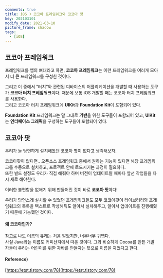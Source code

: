 ```yaml
---
comments: true
title: iOS ) 코코아 프레임워크와 코코아 팟
key: 202103101
modify_date: 2021-03-10
picture_frame: shadow
tags:
  - [iOS]
---
```

 
## 코코아 프레임워크
 
프레임워크를 앱의 뼈대라고 하면, **코코아 프레임워크**는 이런 프레임워크를 여러개 모아서 더 큰 프레임워크를 구성한 것이다.   
 
그리고 이 중에서 "터치"와 관련된 디바이스의 어플리케이션을 개발할 때 사용하는 도구가 **코코아 터치 프레임워크**이다. 때문에 보통 iOS 개발할 때는 코코아 터치 프레임워크를 사용한다.   
그리고 코코아 터치 프레임워크에 **UIKit**과 **Foundation Kit**이 포함되어 있다.
 
**Foundation Kit** 프레임워크는 말 그대로 **기반**을 위한 도구들이 포함되어 있고, **UIKit**는 **인터페이스 그래픽**을 구성하는 도구들이 포함되어 있다.
 
## 코코아 팟
 
우리가 늘 당연하게 설치해왔던 코코아 팟이 없다고 생각해보자.   
 
코코아팟이 없다면.. 오픈소스 프레임워크 중에서 원하는 기능이 있다면 해당 프레임워크를 수동으로 설치하고, 프로젝트 안에 로드시키는 과정이 필요하다.   
또한 빌드 설정도 우리가 직접 해줘야 하며 버전이 업데이트될 때마다 앞선 작업들을 다시 새로 해야한다.   
 
이러한 불편함을 없애기 위해 만들어진 것이 바로 **코코아 팟**이다!
 
우리가 당연스레 설치할 수 있었던 프레임워크들도 모두 코코아팟이 라이브러리와 프레임워크의 목록을 텍스트로 작성해둬도 알아서 설치해주고, 알아서 업데이트를 진행해줬기 때문에 가능했던 것이다.
 
#### 왜 코코아인가?
 
참고로 나도 이름의 유래는 처음 알았지만, 너무너무 귀엽다.   
사실 Java라는 이름도 커피산지에서 따온 것이다. 그와 비슷하게 Cocoa를 만든 개발자들이 우리는 어린이를 위한 자바를 만들자는 뜻으로 이름을 지었다고 한다. 
 
#### Reference)
 
[https://etst.tistory.com/78](https://etst.tistory.com/78)
